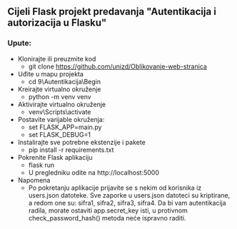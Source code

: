 ## Cijeli Flask projekt predavanja "Autentikacija i autorizacija u Flasku"
### Upute:
* Klonirajte ili preuzmite kod
  * git clone https://github.com/unizd/Oblikovanje-web-stranica
* Uđite u mapu projekta
  * cd 9\Autentikacija\Begin
* Kreirajte virtualno okruženje
  * python -m venv venv
* Aktivirajte virtualno okruženje
  * venv\Scripts\activate
* Postavite varijable okruženja:
  * set FLASK_APP=main.py
  * set FLASK_DEBUG=1
* Instalirajte sve potrebne ekstenzije i pakete
  * pip install -r requirements.txt
* Pokrenite Flask aplikaciju
  * flask run
  * U pregledniku odite na http://localhost:5000
* Napomena
  * Po pokretanju aplikacije prijavite se s nekim od korisnika iz users.json datoteke. Sve zaporke u users.json datoteci su kriptirane, a redom one su: sifra1, sifra2, sifra3, sifra4. Da bi vam autentikacija radila, morate ostaviti app.secret_key isti, u protivnom check_password_hash() metoda neće ispravno raditi.